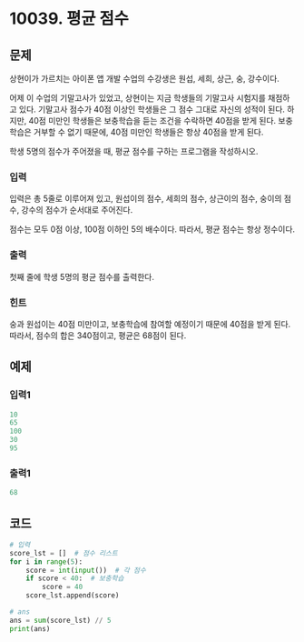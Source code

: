 # 10039. 평균 점수

## 문제

상현이가 가르치는 아이폰 앱 개발 수업의 수강생은 원섭, 세희, 상근, 숭, 강수이다.

어제 이 수업의 기말고사가 있었고, 상현이는 지금 학생들의 기말고사 시험지를 채점하고 있다. 기말고사 점수가 40점 이상인 학생들은 그 점수 그대로 자신의 성적이 된다. 하지만, 40점 미만인 학생들은 보충학습을 듣는 조건을 수락하면 40점을 받게 된다. 보충학습은 거부할 수 없기 때문에, 40점 미만인 학생들은 항상 40점을 받게 된다.

학생 5명의 점수가 주어졌을 때, 평균 점수를 구하는 프로그램을 작성하시오.



### 입력

입력은 총 5줄로 이루어져 있고, 원섭이의 점수, 세희의 점수, 상근이의 점수, 숭이의 점수, 강수의 점수가 순서대로 주어진다.

점수는 모두 0점 이상, 100점 이하인 5의 배수이다. 따라서, 평균 점수는 항상 정수이다. 

### 출력

첫째 줄에 학생 5명의 평균 점수를 출력한다.

### 힌트

숭과 원섭이는 40점 미만이고, 보충학습에 참여할 예정이기 때문에 40점을 받게 된다. 따라서, 점수의 합은 340점이고, 평균은 68점이 된다.



## 예제

### 입력1

```python
10
65
100
30
95
```

### 출력1

```python
68
```





## 코드

```python
# 입력
score_lst = []  # 점수 리스트
for i in range(5):
    score = int(input())  # 각 점수
    if score < 40:  # 보충학습
        score = 40
    score_lst.append(score)

# ans
ans = sum(score_lst) // 5
print(ans)
```
